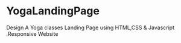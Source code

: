 # YogaLandingPage
Design A Yoga classes Landing Page using HTML,CSS &amp; Javascript .Responsive Website
